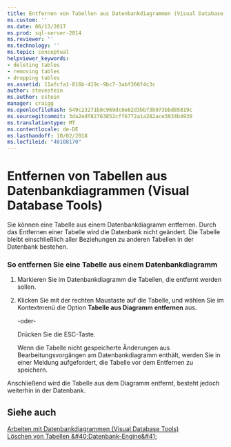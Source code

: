 ```yaml
---
title: Entfernen von Tabellen aus Datenbankdiagrammen (Visual Database Tools)| Microsoft-Dokumente
ms.custom: ''
ms.date: 06/13/2017
ms.prod: sql-server-2014
ms.reviewer: ''
ms.technology: ''
ms.topic: conceptual
helpviewer_keywords:
- deleting tables
- removing tables
- dropping tables
ms.assetid: 11afcfa1-816b-419c-9bc7-3abf366f4c3c
author: stevestein
ms.author: sstein
manager: craigg
ms.openlocfilehash: 549c23271b8c969dc0e62d3bb73b973bbd85819c
ms.sourcegitcommit: 3da2edf82763852cff6772a1a282ace3034b4936
ms.translationtype: MT
ms.contentlocale: de-DE
ms.lasthandoff: 10/02/2018
ms.locfileid: "48108170"
---
```

# <a name="remove-tables-from-database-diagrams-visual-database-tools"></a>Entfernen von Tabellen aus Datenbankdiagrammen (Visual Database Tools)
  Sie können eine Tabelle aus einem Datenbankdiagramm entfernen. Durch das Entfernen einer Tabelle wird die Datenbank nicht geändert. Die Tabelle bleibt einschließlich aller Beziehungen zu anderen Tabellen in der Datenbank bestehen.  
  
### <a name="to-remove-a-table-from-a-database-diagram"></a>So entfernen Sie eine Tabelle aus einem Datenbankdiagramm  
  
1.  Markieren Sie im Datenbankdiagramm die Tabellen, die entfernt werden sollen.  
  
2.  Klicken Sie mit der rechten Maustaste auf die Tabelle, und wählen Sie im Kontextmenü die Option **Tabelle aus Diagramm entfernen** aus.  
  
     -oder-  
  
     Drücken Sie die ESC-Taste.  
  
     Wenn die Tabelle nicht gespeicherte Änderungen aus Bearbeitungsvorgängen am Datenbankdiagramm enthält, werden Sie in einer Meldung aufgefordert, die Tabelle vor dem Entfernen zu speichern.  
  
 Anschließend wird die Tabelle aus dem Diagramm entfernt, besteht jedoch weiterhin in der Datenbank.  
  
## <a name="see-also"></a>Siehe auch  
 [Arbeiten mit Datenbankdiagrammen &#40;Visual Database Tools&#41;](visual-database-tools.md)   
 [Löschen von Tabellen &amp;#40;Datenbank-Engine&amp;#41;](../../relational-databases/tables/delete-tables-database-engine.md)  
  
  
